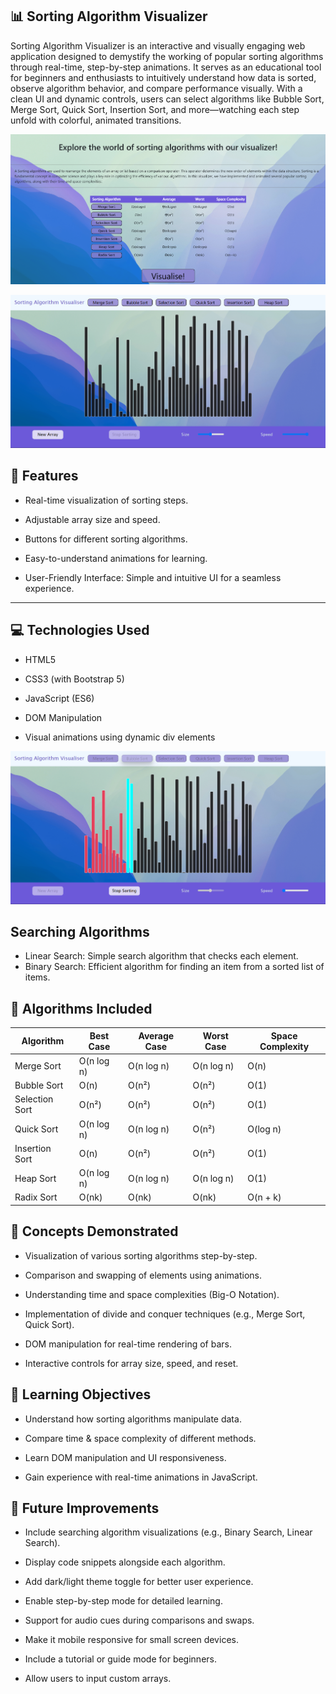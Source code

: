 ## 📊 Sorting Algorithm Visualizer


Sorting Algorithm Visualizer is an interactive and visually engaging web application designed to demystify the working of popular sorting algorithms through real-time, step-by-step animations. It serves as an educational tool for beginners and enthusiasts to intuitively understand how data is sorted, observe algorithm behavior, and compare performance visually. With a clean UI and dynamic controls, users can select algorithms like Bubble Sort, Merge Sort, Quick Sort, Insertion Sort, and more—watching each step unfold with colorful, animated transitions.


![iamge alt](https://github.com/Anujchoudhary87/Sorting-Algorithm-Visualizer/blob/84f6b293f5241e9bf97f75b8fd0c586c01308734/Home%20Screen.png)


![iamge alt](https://github.com/Anujchoudhary87/Sorting-Algorithm-Visualizer/blob/fa1fd55c3d1d121a6b4d13be97fa8cca71fbb82d/Sorting.png)


## 🚀 Features

- Real-time visualization of sorting steps.

- Adjustable array size and speed.

- Buttons for different sorting algorithms.

- Easy-to-understand animations for learning.

- User-Friendly Interface: Simple and intuitive UI for a seamless experience.

---
## 💻 Technologies Used


- HTML5

- CSS3 (with Bootstrap 5)

- JavaScript (ES6)

- DOM Manipulation

- Visual animations using dynamic div elements

![iamge alt](https://github.com/Anujchoudhary87/Sorting-Algorithm-Visualizer/blob/2c15c2a36e7a27141720ca8167d508de56eb6e04/Bubble_sort.png
)



## Searching Algorithms

- Linear Search: Simple search algorithm that checks each element.
- Binary Search: Efficient algorithm for finding an item from a sorted list of items.
## 🧮 Algorithms Included

| Algorithm      | Best Case  | Average Case | Worst Case | Space Complexity |
| -------------- | ---------- | ------------ | ---------- | ---------------- |
| Merge Sort     | O(n log n) | O(n log n)   | O(n log n) | O(n)             |
| Bubble Sort    | O(n)       | O(n²)        | O(n²)      | O(1)             |
| Selection Sort | O(n²)      | O(n²)        | O(n²)      | O(1)             |
| Quick Sort     | O(n log n) | O(n log n)   | O(n²)      | O(log n)         |
| Insertion Sort | O(n)       | O(n²)        | O(n²)      | O(1)             |
| Heap Sort      | O(n log n) | O(n log n)   | O(n log n) | O(1)             |
| Radix Sort     | O(nk)      | O(nk)        | O(nk)      | O(n + k)         |


## 🧠 Concepts Demonstrated

- Visualization of various sorting algorithms step-by-step.

- Comparison and swapping of elements using animations.

- Understanding time and space complexities (Big-O Notation).

- Implementation of divide and conquer techniques (e.g., Merge Sort, Quick Sort).

- DOM manipulation for real-time rendering of bars.

- Interactive controls for array size, speed, and reset.

## 🎯 Learning Objectives

- Understand how sorting algorithms manipulate data.

- Compare time & space complexity of different methods.

- Learn DOM manipulation and UI responsiveness.

- Gain experience with real-time animations in JavaScript.
## 🚧 Future Improvements


- Include searching algorithm visualizations (e.g., Binary Search, Linear Search).

- Display code snippets alongside each algorithm.

- Add dark/light theme toggle for better user experience.

- Enable step-by-step mode for detailed learning.

- Support for audio cues during comparisons and swaps.

- Make it mobile responsive for small screen devices.



- Include a tutorial or guide mode for beginners.

- Allow users to input custom arrays.
